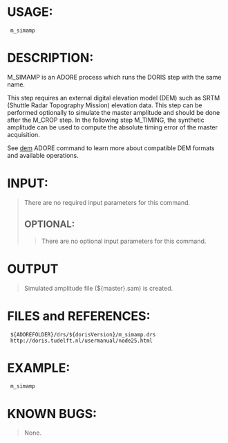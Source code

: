 # USAGE: #
```
 m_simamp
```
# DESCRIPTION: #
M\_SIMAMP is an ADORE process which runs the DORIS step with the same name.

This step requires an external digital elevation model (DEM) such as SRTM (Shuttle Radar Topography Mission) elevation data. This step can be performed optionally to simulate the master amplitude and should be done after the M\_CROP step. In the following step M\_TIMING, the synthetic amplitude can be used to compute the absolute timing error of the master acquisition.

See [dem](dem.md) ADORE command to learn more about compatible DEM formats and available operations.

# INPUT: #
> There are no required input parameters for this command.
> ## OPTIONAL: ##
> > There are no optional input parameters for this command.
# OUTPUT #

> Simulated amplitude file (${master}.sam) is created.
# FILES and REFERENCES: #
```
 ${ADOREFOLDER}/drs/${dorisVersion}/m_simamp.drs
 http://doris.tudelft.nl/usermanual/node25.html
```
# EXAMPLE: #
```
 m_simamp
```
# KNOWN BUGS: #
> None.